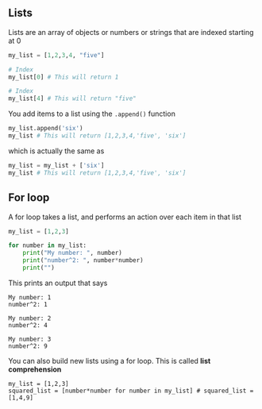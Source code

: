 ## Lists

Lists are an array of objects or numbers or strings that are indexed starting at 0
```python
my_list = [1,2,3,4, "five"]

# Index
my_list[0] # This will return 1

# Index
my_list[4] # This will return "five"
```
You add items to a list using the ```.append()``` function
```python
my_list.append('six')
my_list # This will return [1,2,3,4,'five', 'six']
```
which is actually the same as
```python
my_list = my_list + ['six']
my_list # This will return [1,2,3,4,'five', 'six']
```

## For loop
A for loop takes a list, and performs an action over each item in that list  
```python
my_list = [1,2,3]

for number in my_list:
    print("My number: ", number)
    print("number^2: ", number*number)
    print("")
```
This prints an output that says
```
My number: 1
number^2: 1

My number: 2
number^2: 4

My number: 3
number^2: 9
```

You can also build new lists using a for loop. This is called **list comprehension**
```
my_list = [1,2,3]
squared_list = [number*number for number in my_list] # squared_list = [1,4,9]
```
